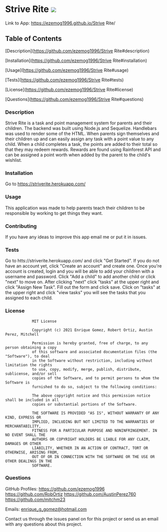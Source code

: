 # Strive Rite ![](https://img.shields.io/badge/license-MIT-green)

Link to App: https://ezemog1996.github.io/Strive Rite/

## Table of Contents

[Description](https://github.com/ezemog1996/Strive Rite#description)

[Installation](https://github.com/ezemog1996/Strive Rite#installation)

[Usage](https://github.com/ezemog1996/Strive Rite#usage)

[Tests](https://github.com/ezemog1996/Strive Rite#tests)

[License](https://github.com/ezemog1996/Strive Rite#license)

[Questions](https://github.com/ezemog1996/Strive Rite#questions)

### Description

Strive Rite is a task and point management system for parents and their children. The backend was built using Node.js and Sequelize. Handlebars was used to render some of the HTML. When parents sign themselves and their children up and can easily assign any task with a point value to any child. When a child completes a task, the points are added to their total so that they may redeem rewards. Rewards are found using Rainforest API and can be assigned a point worth when added by the parent to the child's wishlist.

### Installation

Go to https://striverite.herokuapp.com/

### Usage

This application was made to help parents teach their children to be responsible by working to get things they want.

### Contributing

If you have any ideas to improve this app email me or put it in issues.

### Tests

Go to htts://striverite.herokuapp.com/ and click "Get Started". If you do not have an account yet, click "Create an account" and create one. Once you're account is created, login and you will be able to add your children with a username and password. Click "Add a child" to add another child or click "next" to move on. After clicking "next" click "tasks" at the upper right and click "Assign New Task". Fill out the form and click save. Click on "tasks" at the upper right and click "view tasks" you will see the tasks that you assigned to each child.

### License


                MIT License

                Copyright (c) 2021 Enrique Gomez, Robert Ortiz, Austin Perez, Mitchell
                
                Permission is hereby granted, free of charge, to any person obtaining a copy
                of this software and associated documentation files (the "Software"), to deal
                in the Software without restriction, including without limitation the rights
                to use, copy, modify, merge, publish, distribute, sublicense, and/or sell
                copies of the Software, and to permit persons to whom the Software is
                furnished to do so, subject to the following conditions:
                
                The above copyright notice and this permission notice shall be included in all
                copies or substantial portions of the Software.
                
                THE SOFTWARE IS PROVIDED "AS IS", WITHOUT WARRANTY OF ANY KIND, EXPRESS OR
                IMPLIED, INCLUDING BUT NOT LIMITED TO THE WARRANTIES OF MERCHANTABILITY,
                FITNESS FOR A PARTICULAR PURPOSE AND NONINFRINGEMENT. IN NO EVENT SHALL THE
                AUTHORS OR COPYRIGHT HOLDERS BE LIABLE FOR ANY CLAIM, DAMAGES OR OTHER
                LIABILITY, WHETHER IN AN ACTION OF CONTRACT, TORT OR OTHERWISE, ARISING FROM,
                OUT OF OR IN CONNECTION WITH THE SOFTWARE OR THE USE OR OTHER DEALINGS IN THE
                SOFTWARE.

### Questions

GitHub Profiles: https://github.com/ezemog1996 https://github.com/RobOrtiz https://github.com/AustinPerez760 https://github.com/mitchm23

Emails: enrique_g_gomez@hotmail.com

Contact us through the issues panel on for this project or send us an email with any questions about this project.
